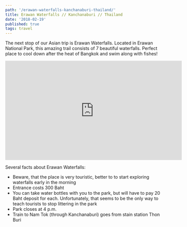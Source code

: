 ```yaml
---
path: '/erawan-waterfalls-kanchanaburi-thailand/'
title: Erawan Waterfalls // Kanchanaburi // Thailand
date: '2018-02-19'
published: true
tags: travel
---
```


The next stop of our Asian trip is Erawan Waterfalls. Located in Erawan National Park, this amazing trail consists of 7 beautiful waterfalls. Perfect place to cool down after the heat of Bangkok and swim along with fishes!

<iframe width="560" height="315" src="https://www.youtube.com/embed/I6CX38xqVXE?rel=0" frameborder="0" allow="autoplay; encrypted-media" allowfullscreen></iframe>

Several facts about Erawan Waterfalls:

* Beware, that the place is very touristic, better to to start exploring waterfalls early in the morning
* Entrance costs 300 Baht
* You can take water bottles with you to the park, but will have to pay 20 Baht deposit for each. Unfortunately, that seems to be the only way to teach tourists to stop littering in the park
* Park closes at 4 p.m.
* Train to Nam Tok (through Kanchanaburi) goes from stain station Thon Buri
